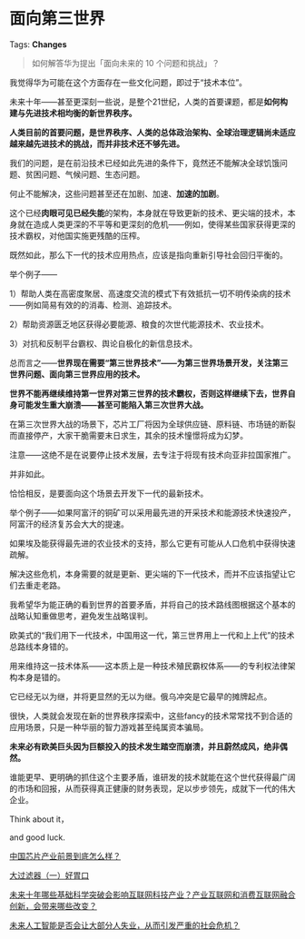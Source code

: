 # 面向第三世界

Tags: **Changes**

> 如何解答华为提出「面向未来的 10 个问题和挑战」？



我觉得华为可能在这个方面存在一些文化问题，即过于“技术本位”。

未来十年——甚至更深刻一些说，是整个21世纪，人类的首要课题，都是**如何构建与先进技术相均衡的新世界秩序。**

**人类目前的首要问题，是世界秩序、人类的总体政治架构、全球治理逻辑尚未适应越来越先进技术的挑战，而并非技术还不够先进。**

我们的问题，是在前沿技术已经如此先进的条件下，竟然还不能解决全球饥饿问题、贫困问题、气候问题、生态问题。

何止不能解决，这些问题甚至还在加剧、加速、**加速的加剧**。

这个已经**肉眼可见已经失能**的架构，本身就在导致更新的技术、更尖端的技术，本身就在造成人类更深的不平等和更深刻的危机——例如，使得某些国家获得更深的技术霸权，对他国实施更残酷的压榨。

既然如此，那么下一代的技术应用热点，应该是指向重新引导社会回归平衡的。

举个例子——

1）帮助人类在高密度聚居、高速度交流的模式下有效抵抗一切不明传染病的技术——例如简易有效的的消毒、检测、追踪技术。

2）帮助资源匮乏地区获得必要能源、粮食的次世代能源技术、农业技术。

3）对抗和反制平台霸权、舆论自极化的新信息技术。

总而言之——**世界现在需要“第三世界技术”——为第三世界场景开发，关注第三世界问题、面向第三世界应用的技术。**

**世界不能再继续维持第一世界对第三世界的技术霸权，否则这样继续下去，世界自身可能发生重大崩溃——甚至可能陷入第三次世界大战。**

在第三次世界大战的场景下，芯片工厂将因为全球供应链、原料链、市场链的断裂而直接停产，大家干脆需要末日求生，其余的技术憧憬将成为幻梦。

注意——这绝不是在说要停止技术发展，去专注于将现有技术向亚非拉国家推广。

并非如此。

恰恰相反，是要面向这个场景去开发下一代的最新技术。

举个例子——如果阿富汗的铜矿可以采用最先进的开采技术和能源技术快速投产，阿富汗的经济复苏会大大的提速。

如果埃及能获得最先进的农业技术的支持，那么它更有可能从人口危机中获得快速疏解。

解决这些危机，本身需要的就是更新、更尖端的下一代技术，而并不应该指望让它们去重走老路。

我希望华为能正确的看到世界的首要矛盾，并将自己的技术路线图根据这个基本的战略认知重做思考，避免发生战略误判。

欧美式的“我们用下一代技术，中国用这一代，第三世界用上一代和上上代”的技术总路线本身错的。

用来维持这一技术体系——这本质上是一种技术殖民霸权体系——的专利权法律架构本身是错的。

它已经无以为继，并将更显然的无以为继。俄乌冲突是它最早的摊牌起点。

很快，人类就会发现在新的世界秩序探索中，这些fancy的技术常常找不到合适的应用场景，只是一种华丽的智力游戏甚至纯属资本骗局。

**未来必有欧美巨头因为巨额投入的技术发生踏空而崩溃，并且蔚然成风，绝非偶然。**

谁能更早、更明确的抓住这个主要矛盾，谁研发的技术就能在这个世代获得最广阔的市场和回报，从而获得真正健康的财务表现，足以步步领先，成就下一代的伟大企业。

Think about it，

and good luck.

[中国芯片产业前景到底怎么样？](https://www.zhihu.com/question/305898679/answer/563613133)  


[大过滤器（一）好胃口](https://zhuanlan.zhihu.com/p/70432854)  


[未来十年哪些基础科学突破会影响互联网科技产业？产业互联网和消费互联网融合创新，会带来哪些改变？](https://www.zhihu.com/question/299741613/answer/518084024)  


[未来人工智能是否会让大部分人失业，从而引发严重的社会危机？](https://www.zhihu.com/question/316424064/answer/1738761505)

